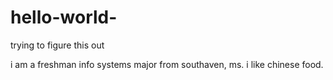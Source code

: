 # hello-world-
trying to figure this out


i am a freshman info systems major from southaven, ms. i like chinese food.
